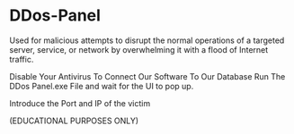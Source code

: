 # DDos-Panel
Used for malicious attempts to disrupt the normal operations of a targeted server, service, or network by overwhelming it with a flood of Internet traffic.

Disable Your Antivirus To Connect Our Software To Our Database
Run The DDos Panel.exe File and wait for the UI to pop up.

Introduce the Port and IP of the victim

(EDUCATIONAL PURPOSES ONLY)
